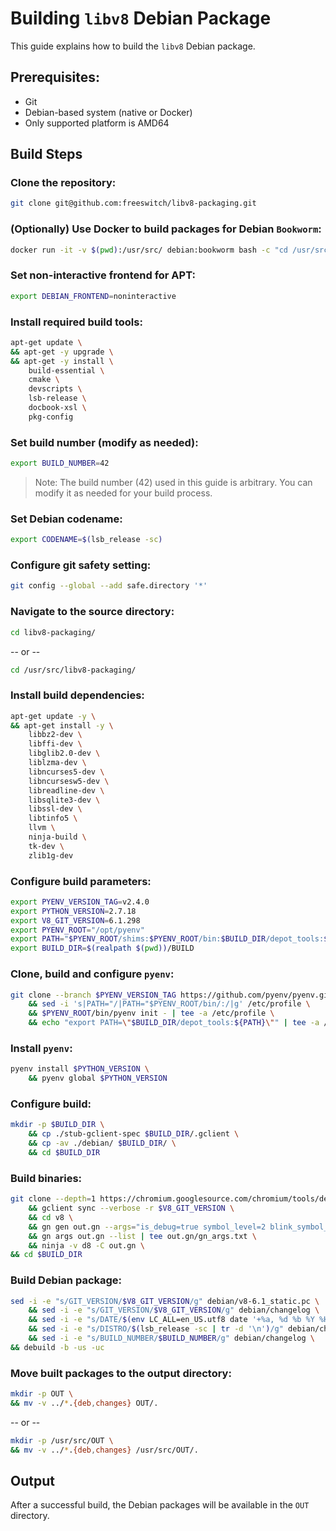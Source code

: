 # Building `libv8` Debian Package

This guide explains how to build the `libv8` Debian package.

## Prerequisites:
- Git
- Debian-based system (native or Docker)
- Only supported platform is AMD64

## Build Steps

### Clone the repository:
```bash
git clone git@github.com:freeswitch/libv8-packaging.git
```

### (Optionally) Use Docker to build packages for Debian `Bookworm`:
```bash
docker run -it -v $(pwd):/usr/src/ debian:bookworm bash -c "cd /usr/src/ && bash"
```

### Set non-interactive frontend for APT:
```bash
export DEBIAN_FRONTEND=noninteractive
```

### Install required build tools:
```bash
apt-get update \
&& apt-get -y upgrade \
&& apt-get -y install \
    build-essential \
    cmake \
    devscripts \
    lsb-release \
    docbook-xsl \
    pkg-config
```

### Set build number (modify as needed):
```bash
export BUILD_NUMBER=42
```
> Note: The build number (42) used in this guide is arbitrary. You can modify it as needed for your build process.

### Set Debian codename:
```bash
export CODENAME=$(lsb_release -sc)
```

### Configure git safety setting:
```bash
git config --global --add safe.directory '*'
```

### Navigate to the source directory:
```bash
cd libv8-packaging/
```
-- or --
```bash
cd /usr/src/libv8-packaging/
```

### Install build dependencies:
```bash
apt-get update -y \
&& apt-get install -y \
    libbz2-dev \
    libffi-dev \
    libglib2.0-dev \
    liblzma-dev \
    libncurses5-dev \
    libncursesw5-dev \
    libreadline-dev \
    libsqlite3-dev \
    libssl-dev \
    libtinfo5 \
    llvm \
    ninja-build \
    tk-dev \
    zlib1g-dev
```

### Configure build parameters:
```bash
export PYENV_VERSION_TAG=v2.4.0
export PYTHON_VERSION=2.7.18
export V8_GIT_VERSION=6.1.298
export PYENV_ROOT="/opt/pyenv"
export PATH="$PYENV_ROOT/shims:$PYENV_ROOT/bin:$BUILD_DIR/depot_tools:$PATH"
export BUILD_DIR=$(realpath $(pwd))/BUILD
```

### Clone, build and configure `pyenv`:
```bash
git clone --branch $PYENV_VERSION_TAG https://github.com/pyenv/pyenv.git $PYENV_ROOT \
    && sed -i 's|PATH="/|PATH="$PYENV_ROOT/bin/:/|g' /etc/profile \
    && $PYENV_ROOT/bin/pyenv init - | tee -a /etc/profile \
    && echo "export PATH=\"$BUILD_DIR/depot_tools:${PATH}\"" | tee -a /etc/profile
```

### Install `pyenv`:
```bash
pyenv install $PYTHON_VERSION \
    && pyenv global $PYTHON_VERSION
```

### Configure build:
```bash
mkdir -p $BUILD_DIR \
    && cp ./stub-gclient-spec $BUILD_DIR/.gclient \
    && cp -av ./debian/ $BUILD_DIR/ \
    && cd $BUILD_DIR
```

### Build binaries:
```bash
git clone --depth=1 https://chromium.googlesource.com/chromium/tools/depot_tools.git \
    && gclient sync --verbose -r $V8_GIT_VERSION \
    && cd v8 \
    && gn gen out.gn --args="is_debug=true symbol_level=2 blink_symbol_level=1 v8_symbol_level=1 v8_static_library=true is_component_build=false v8_enable_i18n_support=false v8_use_external_startup_data=false" \
    && gn args out.gn --list | tee out.gn/gn_args.txt \
    && ninja -v d8 -C out.gn \
&& cd $BUILD_DIR
```

### Build Debian package:
```bash
sed -i -e "s/GIT_VERSION/$V8_GIT_VERSION/g" debian/v8-6.1_static.pc \
    && sed -i -e "s/GIT_VERSION/$V8_GIT_VERSION/g" debian/changelog \
    && sed -i -e "s/DATE/$(env LC_ALL=en_US.utf8 date '+%a, %d %b %Y %H:%M:%S %z')/g" debian/changelog \
    && sed -i -e "s/DISTRO/$(lsb_release -sc | tr -d '\n')/g" debian/changelog \
    && sed -i -e "s/BUILD_NUMBER/$BUILD_NUMBER/g" debian/changelog \
&& debuild -b -us -uc
```

### Move built packages to the output directory:
```bash
mkdir -p OUT \
&& mv -v ../*.{deb,changes} OUT/.
```
-- or --
```bash
mkdir -p /usr/src/OUT \
&& mv -v ../*.{deb,changes} /usr/src/OUT/.
```

## Output

After a successful build, the Debian packages will be available in the `OUT` directory.
